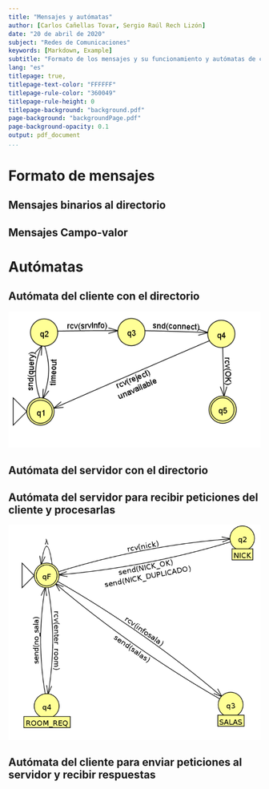 ```yaml
---
title: "Mensajes y autómatas"
author: [Carlos Cañellas Tovar, Sergio Raúl Rech Lizón]
date: "20 de abril de 2020"
subject: "Redes de Comunicaciones"
keywords: [Markdown, Example]
subtitle: "Formato de los mensajes y su funcionamiento y autómatas de cada aplicación"
lang: "es"
titlepage: true,
titlepage-text-color: "FFFFFF"
titlepage-rule-color: "360049"
titlepage-rule-height: 0
titlepage-background: "background.pdf"
page-background: "backgroundPage.pdf"
page-background-opacity: 0.1
output: pdf_document
...
```


# Formato de mensajes

## Mensajes binarios al directorio

## Mensajes Campo-valor




# Autómatas

## Autómata del cliente con el directorio

![Autómata de cliente a directorio](./cliente_dir.png)

## Autómata del servidor con el directorio

## Autómata del servidor para recibir peticiones del cliente y procesarlas

![Autómata de servidor a cliente](./servidor.png)

## Autómata del cliente para enviar peticiones al servidor y recibir respuestas

